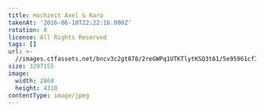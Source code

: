 ```yaml
---
title: Hochzeit Axel & Karo
takenAt: '2016-06-10T22:22:16.000Z'
rotation: 0
license: All Rights Reserved
tags: []
url: >-
  //images.ctfassets.net/bncv3c2gt878/2reGWPq1UTKTlytKSQ3t61/5e95961cf30e7b53e546c6bd8fe940f9/hochzeit-axel--karo_27897273120_o
size: 3297155
image:
  width: 2868
  height: 4310
contentType: image/jpeg
---
```


